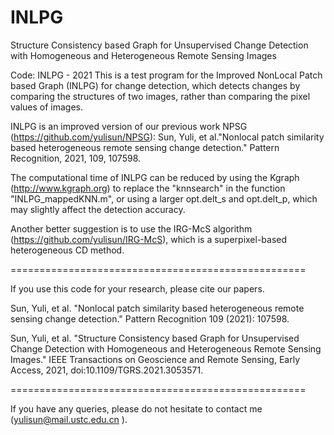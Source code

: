 # INLPG
Structure Consistency based Graph for Unsupervised Change Detection with Homogeneous and Heterogeneous Remote Sensing Images

Code: INLPG - 2021
This is a test program for the Improved NonLocal Patch based Graph (INLPG) for change detection, which
detects changes by comparing the structures of two images, rather than comparing the pixel values of images.

INLPG is an improved version of our previous work NPSG (https://github.com/yulisun/NPSG):
Sun, Yuli, et al."Nonlocal patch similarity based heterogeneous
remote sensing change detection." Pattern Recognition, 2021, 109, 107598.

The computational time of INLPG can be reduced by using the
Kgraph (http://www.kgraph.org) to replace the "knnsearch" in the function
"INLPG_mappedKNN.m", or using a larger opt.delt_s and opt.delt_p, which may slightly affect the detection accuracy.

Another better suggestion is to use the IRG-McS algorithm (https://github.com/yulisun/IRG-McS), which is a superpixel-based heterogeneous CD method.

===================================================

If you use this code for your research, please cite our papers.

Sun, Yuli, et al. "Nonlocal patch similarity based heterogeneous remote sensing change detection." 
Pattern Recognition 109 (2021): 107598.

Sun, Yuli, et al. "Structure Consistency based Graph for Unsupervised
Change Detection with Homogeneous and Heterogeneous Remote Sensing Images."
IEEE Transactions on Geoscience and Remote Sensing, Early Access, 2021,
doi:10.1109/TGRS.2021.3053571.

===================================================

If you have any queries, please do not hesitate to contact me (yulisun@mail.ustc.edu.cn ).

